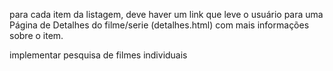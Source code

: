 para cada item da listagem, deve haver um link que leve o usuário para uma Página de Detalhes do filme/serie (detalhes.html) com mais informações sobre o item.

implementar pesquisa de filmes individuais

